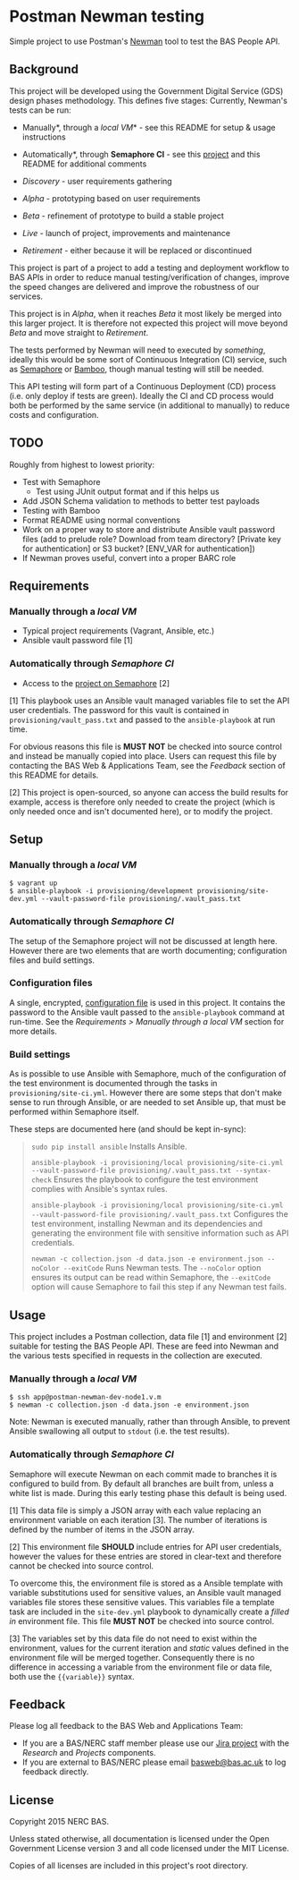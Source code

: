 
# Postman Newman testing

Simple project to use Postman's [Newman](https://github.com/postmanlabs/newman/) tool to test the BAS People API.

## Background

This project will be developed using the Government Digital Service (GDS) design phases methodology. This defines five stages:
Currently, Newman's tests can be run:

* Manually*, through a *local VM** - see this README for setup & usage instructions
* Automatically*, through **Semaphore CI** - see this [project](https://semaphoreci.com/felnne/postman-newman-testing/) and this README for additional comments


* *Discovery* - user requirements gathering
* *Alpha* - prototyping based on user requirements
* *Beta* - refinement of prototype to build a stable project
* *Live* - launch of project, improvements and maintenance
* *Retirement* - either because it will be replaced or discontinued

This project is part of a project to add a testing and deployment workflow to BAS APIs in order to reduce manual testing/verification of changes, improve the speed changes are delivered and improve the robustness of our services.

This project is in *Alpha*, when it reaches *Beta* it most likely be merged into this larger project. It is therefore not expected this project will move beyond *Beta* and move straight to *Retirement*.

The tests performed by Newman will need to executed by *something*, ideally this would be some sort of Continuous Integration (CI) service, such as [Semaphore](semaphoreci.com) or [Bamboo](https://www.atlassian.com/software/bamboo), though manual testing will still be needed.

This API testing will form part of a Continuous Deployment (CD) process (i.e. only deploy if tests are green). Ideally the CI and CD process would both be performed by the same service (in additional to manually) to reduce costs and configuration.

## TODO

Roughly from highest to lowest priority:

* Test with Semaphore
    * Test using JUnit output format and if this helps us 
* Add JSON Schema validation to methods to better test payloads
* Testing with Bamboo
* Format README using normal conventions
* Work on a proper way to store and distribute Ansible vault password files (add to prelude role? Download from team directory? [Private key for authentication] or S3 bucket? [ENV_VAR for authentication])
* If Newman proves useful, convert into a proper BARC role

## Requirements

### Manually through a *local VM*

* Typical project requirements (Vagrant, Ansible, etc.)
* Ansible vault password file [1]

### Automatically through *Semaphore CI*

* Access to the [project on Semaphore](https://semaphoreci.com/felnne/postman-newman-testing/) [2]

[1] This playbook uses an Ansible vault managed variables file to set the API user credentials. The password for this vault is contained in `provisioning/vault_pass.txt` and passed to the `ansible-playbook` at run time.

For obvious reasons this file is **MUST NOT** be checked into source control and instead be manually copied into place. Users can request this file by contacting the BAS Web & Applications Team, see the *Feedback* section of this README for details.

[2] This project is open-sourced, so anyone can access the build results for example, access is therefore only needed to create the project (which is only needed once and isn't documented here), or to modify the project.

## Setup

### Manually through a *local VM*

```shell
$ vagrant up
$ ansible-playbook -i provisioning/development provisioning/site-dev.yml --vault-password-file provisioning/.vault_pass.txt
```

### Automatically through *Semaphore CI*

The setup of the Semaphore project will not be discussed at length here. However there are two elements that are worth documenting; configuration files and build settings.

### Configuration files

A single, encrypted, [configuration file](https://semaphoreci.com/docs/adding-custom-configuration-files.html) is used in this project. It contains the password to the Ansible vault passed to the `ansible-playbook` command at run-time. See the *Requirements > Manually through a local VM* section for more details.

### Build settings

As is possible to use Ansible with Semaphore, much of the configuration of the test environment is documented through the tasks in `provisioning/site-ci.yml`. However there are some steps that don't make sense to run through Ansible, or are needed to set Ansible up, that must be performed within Semaphore itself.

These steps are documented here (and should be kept in-sync):

> `sudo pip install ansible`
> Installs Ansible.
> 
> `ansible-playbook -i provisioning/local provisioning/site-ci.yml --vault-password-file provisioning/.vault_pass.txt --syntax-check`
> Ensures the playbook to configure the test environment complies with Ansible's syntax rules.
> 
> `ansible-playbook -i provisioning/local provisioning/site-ci.yml --vault-password-file provisioning/.vault_pass.txt`
> Configures the test environment, installing Newman and its dependencies and generating the environment file with sensitive information such as API credentials.
> 
> `newman -c collection.json -d data.json -e environment.json --noColor --exitCode`
> Runs Newman tests. The `--noColor` option ensures its output can be read within Semaphore, the `--exitCode` option will cause Semaphore to fail this step if any Newman test fails.

## Usage

This project includes a Postman collection, data file [1] and environment [2] suitable for testing the BAS People API. These are feed into Newman and the various tests specified in requests in the collection are executed.

### Manually through a *local VM*

```shell
$ ssh app@postman-newman-dev-node1.v.m
$ newman -c collection.json -d data.json -e environment.json
```

Note: Newman is executed manually, rather than through Ansible, to prevent Ansible swallowing all output to `stdout` (i.e. the test results).

### Automatically through *Semaphore CI*

Semaphore will execute Newman on each commit made to branches it is configured to build from. By default all branches are built from, unless a white list is made. During this early testing phase this default is being used.

[1] This data file is simply a JSON array with each value replacing an environment variable on each iteration [3]. The number of iterations is defined by the number of items in the JSON array.

[2] This environment file **SHOULD** include entries for API user credentials, however the values for these entries are stored in clear-text and therefore cannot be checked into source control.

To overcome this, the environment file is stored as a Ansible template with variable substitutions used for sensitive values, an Ansible vault managed variables file stores these sensitive values. This variables file a template task are included in the `site-dev.yml` playbook to dynamically create a *filled in* environment file. This file **MUST NOT** be checked into source control.

[3] The variables set by this data file do not need to exist within the environment, values for the current iteration and *static* values defined in the environment file will be merged together. Consequently there is no difference in accessing a variable from the environment file or data file, both use the `{{variable}}` syntax.

## Feedback

Please log all feedback to the BAS Web and Applications Team:

* If you are a BAS/NERC staff member please use our [Jira project](https://jira.ceh.ac.uk/browse/BASWEB) with the *Research* and *Projects* components.
* If you are external to BAS/NERC please email [basweb@bas.ac.uk](mailto:basweb@bas.ac.uk) to log feedback directly.

## License

Copyright 2015 NERC BAS.

Unless stated otherwise, all documentation is licensed under the Open Government License version 3 and all code licensed under the MIT License.

Copies of all licenses are included in this project's root directory.
